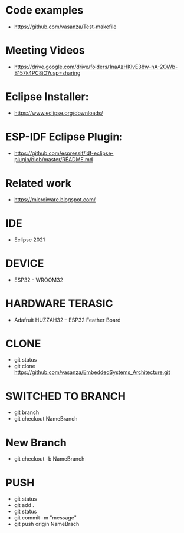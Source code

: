 # Code examples
- https://github.com/vasanza/Test-makefile

# Meeting Videos
- https://drive.google.com/drive/folders/1naAzHKlvE38w-nA-2OWb-B157k4PC8iO?usp=sharing

# Eclipse Installer:
- https://www.eclipse.org/downloads/

# ESP-IDF Eclipse Plugin:
- https://github.com/espressif/idf-eclipse-plugin/blob/master/README.md

# Related work
- https://microiware.blogspot.com/

# IDE
- Eclipse 2021

# DEVICE
- ESP32 - WROOM32

# HARDWARE TERASIC
- Adafruit HUZZAH32 – ESP32 Feather Board

# CLONE
- git status
- git clone https://github.com/vasanza/EmbeddedSystems_Architecture.git

# SWITCHED TO BRANCH
- git branch
- git checkout NameBranch

# New Branch
- git checkout -b NameBranch

# PUSH
- git status
- git add .
- git status
- git commit -m "message"
- git push origin NameBrach
